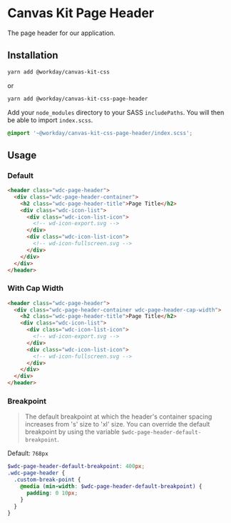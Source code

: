 # Canvas Kit Page Header

The page header for our application.

## Installation

```sh
yarn add @workday/canvas-kit-css
```

or

```sh
yarn add @workday/canvas-kit-css-page-header
```

Add your `node_modules` directory to your SASS `includePaths`. You will then be able to import
`index.scss`.

```scss
@import '~@workday/canvas-kit-css-page-header/index.scss';
```

## Usage

### Default

```html
<header class="wdc-page-header">
  <div class="wdc-page-header-container">
    <h2 class="wdc-page-header-title">Page Title</h2>
    <div class="wdc-icon-list">
      <div class="wdc-icon-list-icon">
        <!-- wd-icon-export.svg -->
      </div>
      <div class="wdc-icon-list-icon">
        <!-- wd-icon-fullscreen.svg -->
      </div>
    </div>
  </div>
</header>
```

### With Cap Width

```html
<header class="wdc-page-header">
  <div class="wdc-page-header-container wdc-page-header-cap-width">
    <h2 class="wdc-page-header-title">Page Title</h2>
    <div class="wdc-icon-list">
      <div class="wdc-icon-list-icon">
        <!-- wd-icon-export.svg -->
      </div>
      <div class="wdc-icon-list-icon">
        <!-- wd-icon-fullscreen.svg -->
      </div>
    </div>
  </div>
</header>
```

### Breakpoint

> The default breakpoint at which the header's container spacing increases from 's' size to 'xl'
> size. You can override the default breakpoint by using the variable
> `$wdc-page-header-default-breakpoint`.

Default: `768px`

```scss
$wdc-page-header-default-breakpoint: 400px;
.wdc-page-header {
  .custom-break-point {
    @media (min-width: $wdc-page-header-default-breakpoint) {
      padding: 0 10px;
    }
  }
}
```

